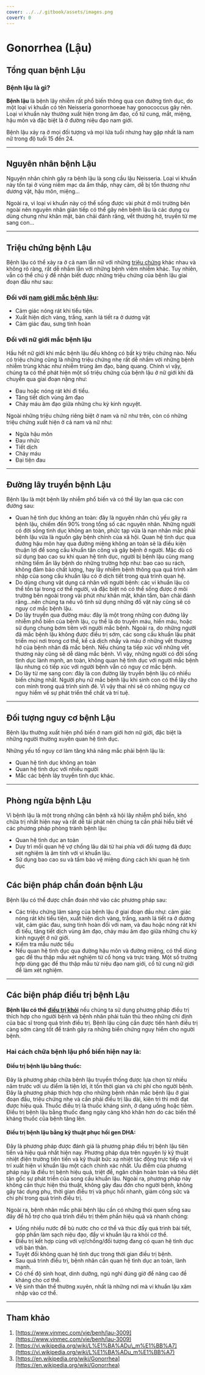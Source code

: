 ```yaml
---
cover: ../../.gitbook/assets/images.png
coverY: 0
---
```


# Gonorrhea (Lậu)

## Tổng quan bệnh Lậu

### **Bệnh lậu là gì?**

**Bệnh lậu** là bệnh lây nhiễm rất phổ biến thông qua con đường tình dục, do một loại vi khuẩn có tên Neisseria gonorrhoeae hay gonococcus gây nên. Loại vi khuẩn này thường xuất hiện trong âm đạo, cổ tử cung, mắt, miệng, hậu môn và đặc biệt là ở đường niệu đạo nam giới.

Bệnh lậu xảy ra ở mọi đối tượng và mọi lứa tuổi nhưng hay gặp nhất là nam nữ trong độ tuổi 15 đến 24.

***

## Nguyên nhân bệnh Lậu

Nguyên nhân chính gây ra bệnh lậu là song cầu lậu Neisseria. Loại vi khuẩn này tồn tại ở vùng niêm mạc da ẩm thấp, nhạy cảm, dễ bị tổn thương như dương vật, hậu môn, miệng...

Ngoài ra, vì loại vi khuẩn này có thể sống được vài phút ở môi trường bên ngoài nên nguyên nhân gián tiếp có thể gây nên bệnh lậu là các dụng cụ dùng chung như khăn mặt, bàn chải đánh răng, vết thương hở, truyền từ mẹ sang con...

***

## Triệu chứng bệnh Lậu

Bệnh lậu có thể xảy ra ở cả nam lẫn nữ với những [triệu chứng](https://www.vinmec.com/vi/tin-tuc/thong-tin-suc-khoe/benh-lau-nguyen-nhan-duong-lay-dau-hieu-nhan-biet/) khác nhau và không rõ ràng, rất dễ nhầm lẫn với những bệnh viêm nhiễm khác. Tuy nhiên, vẫn có thể chú ý để nhận biết được những triệu chứng của bệnh lậu giai đoạn đầu như sau:

### Đối với [nam giới mắc bệnh lậu](https://www.vinmec.com/vi/tin-tuc/thong-tin-suc-khoe/cac-trieu-chung-benh-lau-o-nam-gioi/):

* Cảm giác nóng rát khi tiểu tiện.
* Xuất hiện dịch vàng, trắng, xanh lá tiết ra ở dương vật
* Cảm giác đau, sưng tinh hoàn

### Đối với nữ giới mắc bệnh lậu

Hầu hết nữ giới khi mắc bệnh lậu đều không có bất kỳ triệu chứng nào. Nếu có triệu chứng cũng là những triệu chứng nhẹ rất dễ nhầm với những bệnh nhiễm trùng khác như nhiễm trùng âm đạo, bàng quang. Chính vì vậy, chúng ta có thể phát hiện một số triệu chứng của bệnh lậu ở nữ giới khi đã chuyển qua giai đoạn nặng như:

* Đau hoặc nóng rát khi đi tiểu.
* Tăng tiết dịch vùng âm đạo
* Chảy máu âm đạo giữa những chu kỳ kinh nguyệt.

Ngoài những triệu chứng riêng biệt ở nam và nữ như trên, còn có những triệu chứng xuất hiện ở cả nam và nữ như:

* Ngứa hậu môn
* Đau nhức
* Tiết dịch
* Chảy máu
* Đại tiện đau

***

## Đường lây truyền bệnh Lậu

Bệnh lậu là một bệnh lây nhiễm phổ biến và có thể lây lan qua các con đường sau:

* Quan hệ tình dục không an toàn: đây là nguyên nhân chủ yếu gây ra bệnh lậu, chiếm đến 90% trong tổng số các nguyên nhân. Những người có đời sống tình dục không an toàn, phức tạp vừa là nạn nhân mắc phải bệnh lậu vừa là nguồn gây bệnh chính của xã hội. Quan hệ tình dục qua đường hậu môn hay qua đường miệng không an toàn sẽ là điều kiện thuận lợi để song cầu khuẩn tấn công và gây bệnh ở người. Mặc dù có sử dụng bao cao su khi quan hệ tình dục, người bị bệnh lậu cũng mang những tiềm ẩn lây bệnh do những trường hợp như: bao cao su rách, không đảm bảo chất lượng, hay lây nhiễm bệnh thông qua quá trình xâm nhập của song cầu khuẩn lậu có ở dịch tiết trong quá trình quan hệ.
* Do dùng chung vật dụng cá nhân với người bệnh: các vi khuẩn lậu có thể tồn tại trong cơ thể người, và đặc biệt nó có thể sống được ở môi trường bên ngoài trong vài phút như khăn mặt, khăn tắm, bàn chải đánh răng...nên chúng ta nếu vô tình sử dụng những đồ vật này cũng sẽ có nguy cơ mắc bệnh lậu.
* Do lây truyền qua đường máu: đây là một trong những con đường lây nhiễm phổ biến của bệnh lậu, cụ thể là do truyền máu, hiến máu, hoặc sử dụng chung bơm tiêm với người mắc bệnh. Ngoài ra, do những người đã mắc bệnh lậu không được điều trị sớm, các song cầu khuẩn lậu phát triển mọi nơi trong cơ thể, kể cả dịch nhầy và máu ở những vết thương hở của bệnh nhân đã mắc bệnh. Nếu chúng ta tiếp xúc với những vết thương này cũng sẽ dễ dàng mắc bệnh. Vì vậy, những người có đời sống tình dục lành mạnh, an toàn, không quan hệ tình dục với người mắc bệnh lậu nhưng có tiếp xúc với người bệnh vẫn có nguy cơ mắc bệnh.
* Do lây từ mẹ sang con: đây là con đường lây truyền bệnh lậu có nhiều biến chứng nhất. Người phụ nữ mắc bệnh lậu khi sinh con có thể lây cho con mình trong quá trình sinh đẻ. Vì vậy thai nhi sẽ có những nguy cơ nguy hiểm về sự phát triển thể chất và trí tuệ.

***

## Đối tượng nguy cơ bệnh Lậu

Bệnh lậu thường xuất hiện phổ biến ở nam giới hơn nữ giới, đặc biệt là những người thường xuyên quan hệ tình dục.

Những yếu tố nguy cơ làm tăng khả năng mắc phải bệnh lậu là:

* Quan hệ tình dục không an toàn
* Quan hệ tình dục với nhiều người
* Mắc các bệnh lây truyền tình dục khác.

***

## Phòng ngừa bệnh Lậu

Vì bệnh lậu là một trong những căn bệnh xã hội lây nhiễm phổ biến, khó chữa trị nhất hiện nay và rất dễ tái phát nên chúng ta cần phải hiểu biết về các phương pháp phòng tránh bệnh lậu:

* Quan hệ tình dục an toàn
* Duy trì mối quan hệ vợ chồng lâu dài từ hai phía với đối tượng đã được xét nghiệm là âm tính với vi khuẩn lậu.
* Sử dụng bao cao su và tấm bảo vệ miệng đúng cách khi quan hệ tình dục

## Các biện pháp chẩn đoán bệnh Lậu

Bệnh lậu có thể được chẩn đoán nhờ vào các phương pháp sau:

* Các triệu chứng lâm sàng của bệnh lậu ở giai đoạn đầu như: cảm giác nóng rát khi tiểu tiện, xuất hiện dịch vàng, trắng, xanh lá tiết ra ở dương vật, cảm giác đau, sưng tinh hoàn đối với nam, và đau hoặc nóng rát khi đi tiểu, tăng tiết dịch vùng âm đạo, chảy máu âm đạo giữa những chu kỳ kinh nguyệt ở nữ giới.
* Kiểm tra mẫu nước tiểu
* Nếu quan hệ tình dục qua đường hậu môn và đường miệng, có thể dùng gạc để thu thập mẫu xét nghiệm từ cổ họng và trực tràng. Một số trường hợp dùng gạc để thu thập mẫu từ niệu đạo nam giới, cổ tử cung nữ giới để làm xét nghiệm.

***

## Các biện pháp điều trị bệnh Lậu

**Bệnh lậu có thể** [**điều trị khỏi**](https://www.vinmec.com/vi/tin-tuc/thong-tin-suc-khoe/benh-lau-co-chua-khoi-khong/) nếu chúng ta sử dụng phương pháp điều trị thích hợp cho người bệnh và bệnh nhân phải tuân thủ theo những chỉ định của bác sĩ trong quá trình điều trị. Bệnh lậu cũng cần được tiến hành điều trị càng sớm càng tốt để tránh gây ra những biến chứng nguy hiểm cho người bệnh.

### **Hai cách chữa bệnh lậu** phổ biến hiện nay là:

#### Điều trị bệnh lậu bằng thuốc:

Đây là phương pháp chữa bệnh lậu truyền thống được lựa chọn từ nhiều năm trước với ưu điểm là tiện lợi, ít tốn thời gian và chi phí cho người bệnh. Đây là phương pháp thích hợp cho những bệnh nhân mắc bệnh lậu ở giai đoạn đầu, triệu chứng nhẹ và cần phải điều trị lâu dài, kiên trì thì mới đạt được hiệu quả. Thuốc điều trị là thuốc kháng sinh, ở dạng uống hoặc tiêm. Điều trị bệnh lậu bằng thuốc đang ngày càng khó khăn hơn do các biến thể kháng thuốc của bệnh tăng lên.

#### Điều trị bệnh lậu bằng kỹ thuật phục hồi gen DHA:

Đây là phương pháp được đánh giá là phương pháp điều trị bệnh lậu tiên tiến và hiệu quả nhất hiện nay. Phương pháp dựa trên nguyên lý kỹ thuật nhiệt điện trường tiên tiến và kỹ thuật bức xạ nhiệt tác động trực tiếp và vị trí xuất hiện vi khuẩn lậu một cách chính xác nhất. Ưu điểm của phương pháp này là điều trị bệnh hiệu quả, triệt để, ngăn chặn hoàn toàn và tiêu diệt tận gốc sự phát triển của song cầu khuẩn lậu. Ngoài ra, phương pháp này không cần thực hiện thủ thuật, không gây đau đớn cho người bệnh, không gây tác dụng phụ, thời gian điều trị và phục hồi nhanh, giảm công sức và chi phí trong quá trình điều trị.

Ngoài ra, bệnh nhân mắc phải bệnh lậu cần có những thói quen sống sau đây để hỗ trợ cho quá trình điều trị thêm phần hiệu quả và nhanh chóng:

* Uống nhiều nước để bù nước cho cơ thể và thúc đẩy quá trình bài tiết, góp phần làm sạch niệu đạo, đẩy vi khuẩn lậu ra khỏi cơ thể.
* Điều trị kết hợp cùng với vợ/chồng/đối tượng đang có quan hệ tình dục với bản thân.
* Tuyệt đối không quan hệ tình dục trong thời gian điều trị bệnh.
* Sau quá trình điều trị, bệnh nhân cần quan hệ tình dục an toàn, lành mạnh.
* Có chế độ sinh hoạt, dinh dưỡng, ngủ nghỉ đúng giờ để nâng cao đề kháng cho cơ thể.
* Vệ sinh thân thể thường xuyên, nhất là những nơi mà vi khuẩn lậu xâm nhập vào cơ thể.

***

## Tham khảo

1. [https://www.vinmec.com/vie/benh/lau-3009](https://www.vinmec.com/vie/benh/lau-3009)
2. [https://vi.wikipedia.org/wiki/L%E1%BA%ADu\_m%E1%BB%A7](https://vi.wikipedia.org/wiki/L%E1%BA%ADu_m%E1%BB%A7)
3. [https://en.wikipedia.org/wiki/Gonorrhea](https://en.wikipedia.org/wiki/Gonorrhea)

